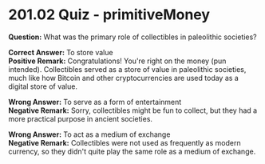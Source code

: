# 201.02 Quiz - primitiveMoney

**Question:** What was the primary role of collectibles in paleolithic societies?

**Correct Answer:** To store value\
**Positive Remark:** Congratulations! You're right on the money (pun intended). Collectibles served as a store of value in paleolithic societies, much like how Bitcoin and other cryptocurrencies are used today as a digital store of value.

**Wrong Answer:** To serve as a form of entertainment\
**Negative Remark:** Sorry, collectibles might be fun to collect, but they had a more practical purpose in ancient societies.

**Wrong Answer:** To act as a medium of exchange\
**Negative Remark:** Collectibles were not used as frequently as modern currency, so they didn't quite play the same role as a medium of exchange.
